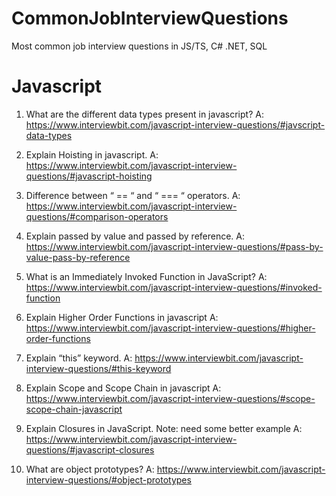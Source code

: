 # CommonJobInterviewQuestions
Most common job interview questions in JS/TS, C# .NET, SQL

# Javascript

1. What are the different data types present in javascript? 
A: https://www.interviewbit.com/javascript-interview-questions/#javscript-data-types

2. Explain Hoisting in javascript.
A: https://www.interviewbit.com/javascript-interview-questions/#javascript-hoisting

3. Difference between “ == “ and “ === “ operators. 
A: https://www.interviewbit.com/javascript-interview-questions/#comparison-operators

4. Explain passed by value and passed by reference. 
A: https://www.interviewbit.com/javascript-interview-questions/#pass-by-value-pass-by-reference

5. What is an Immediately Invoked Function in JavaScript? 
A: https://www.interviewbit.com/javascript-interview-questions/#invoked-function

6. Explain Higher Order Functions in javascript
A: https://www.interviewbit.com/javascript-interview-questions/#higher-order-functions

7. Explain “this” keyword.
A: https://www.interviewbit.com/javascript-interview-questions/#this-keyword

8. Explain Scope and Scope Chain in javascript
A: https://www.interviewbit.com/javascript-interview-questions/#scope-scope-chain-javascript

9. Explain Closures in JavaScript.
Note: need some better example
A: https://www.interviewbit.com/javascript-interview-questions/#javascript-closures

10. What are object prototypes?
A: https://www.interviewbit.com/javascript-interview-questions/#object-prototypes
